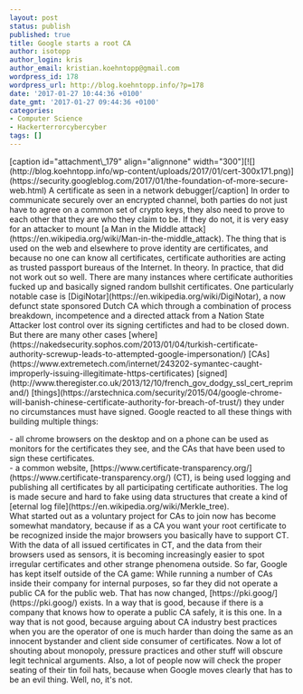 ```yaml
---
layout: post
status: publish
published: true
title: Google starts a root CA
author: isotopp
author_login: kris
author_email: kristian.koehntopp@gmail.com
wordpress_id: 178
wordpress_url: http://blog.koehntopp.info/?p=178
date: '2017-01-27 10:44:36 +0100'
date_gmt: '2017-01-27 09:44:36 +0100'
categories:
- Computer Science
- Hackerterrorcybercyber
tags: []
---
```

<p>[caption id="attachment\_179" align="alignnone" width="300"][![](http://blog.koehntopp.info/wp-content/uploads/2017/01/cert-300x171.png)](https://security.googleblog.com/2017/01/the-foundation-of-more-secure-web.html) A certificate as seen in a network debugger[/caption] In order to communicate securely over an encrypted channel, both parties do not just have to agree on a common set of crypto keys, they also need to prove to each other that they are who they claim to be. If they do not, it is very easy for an attacker to mount [a Man in the Middle attack](https://en.wikipedia.org/wiki/Man-in-the-middle_attack). The thing that is used on the web and elsewhere to prove identity are certificates, and because no one can know all certificates, certificate authorities are acting as trusted passport bureaus of the Internet. In theory. In practice, that did not work out so well.<!--more--> There are many instances where certificate authorities fucked up and basically signed random bullshit certificates. One particularly notable case is [DigiNotar](https://en.wikipedia.org/wiki/DigiNotar), a now defunct state sponsored Dutch CA which through a combination of process breakdown, incompetence and a directed attack from a Nation State Attacker lost control over its signing certifictes and had to be closed down. But there are many other cases [where](https://nakedsecurity.sophos.com/2013/01/04/turkish-certificate-authority-screwup-leads-to-attempted-google-impersonation/) [CAs](https://www.extremetech.com/internet/243202-symantec-caught-improperly-issuing-illegitimate-https-certificates) [signed](http://www.theregister.co.uk/2013/12/10/french_gov_dodgy_ssl_cert_reprimand/) [things](https://arstechnica.com/security/2015/04/google-chrome-will-banish-chinese-certificate-authority-for-breach-of-trust/) they under no circumstances must have signed. Google reacted to all these things with building multiple things:</p>
<p>- all chrome browsers on the desktop and on a phone can be used as monitors for the certificates they see, and the CAs that&nbsp;have been used to sign these certificates.<br />
- a common website,&nbsp;[https://www.certificate-transparency.org/](https://www.certificate-transparency.org/)&nbsp;(CT),&nbsp;is being used logging and publishing all certificates by all participating certificate authorities. The log is made secure and hard to fake using data structures that create a kind of [eternal log file](https://en.wikipedia.org/wiki/Merkle_tree).<br />
 What started out as a voluntary project for CAs to join now has become somewhat mandatory, because if as a CA you want your root certificate to be recognized inside the major browsers you basically have to support CT. With the data of all issued certificates in CT, and the data from their browsers used as sensors, it is becoming increasingly easier to spot irregular certificates and other strange phenomena outside. So far, Google has kept itself outside of the CA game: While running a number of CAs inside their company for internal purposes, so far they did not operate a public CA for the public web. That has now changed,&nbsp;[https://pki.goog/](https://pki.goog/)&nbsp;exists. In a way that is good, because if there is a company that knows how to operate a public CA safely, it is this one. In a way that is not good, because arguing about CA industry best practices when you are the operator of one is&nbsp;much harder than doing the same as an innocent bystander and client side consumer of certificates. Now a lot of shouting&nbsp;about monopoly, pressure practices and other stuff will obscure legit technical arguments. Also, a lot of people now will check the proper seating of their tin foil hats, because when Google moves clearly that has to be an evil thing. Well, no, it's not.</p>
